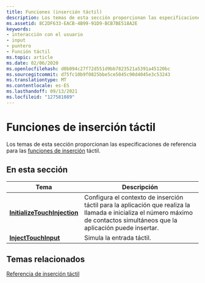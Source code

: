 ```yaml
---
title: Funciones (inserción táctil)
description: Los temas de esta sección proporcionan las especificaciones de referencia para las funciones de inserción táctil.
ms.assetid: 8C2DF633-EACB-4B99-91D9-BCB7BE518A2E
keywords:
- interacción con el usuario
- input
- puntero
- Función táctil
ms.topic: article
ms.date: 02/06/2020
ms.openlocfilehash: d0b094c27f72d551d9bb7823521a5391a45120bc
ms.sourcegitcommit: d75fc10b9f0825bbe5ce5045c90d4045e3c53243
ms.translationtype: MT
ms.contentlocale: es-ES
ms.lasthandoff: 09/13/2021
ms.locfileid: "127581089"
---
```

# <a name="touch-injection-functions"></a>Funciones de inserción táctil

Los temas de esta sección proporcionan las especificaciones de referencia para las [funciones de inserción](touch-injection-portal.md) táctil.

## <a name="in-this-section"></a>En esta sección

| Tema | Descripción |
|---|---|
| [**InitializeTouchInjection**](/windows/win32/api/winuser/nf-winuser-initializetouchinjection)<br/> | Configura el contexto de inserción táctil para la aplicación que realiza la llamada e inicializa el número máximo de contactos simultáneos que la aplicación puede insertar.<br/> |
| [**InjectTouchInput**](/windows/win32/api/winuser/nf-winuser-injecttouchinput)<br/>                 | Simula la entrada táctil.<br/> |

## <a name="related-topics"></a>Temas relacionados

[Referencia de inserción táctil](touch-injection-reference.md)
